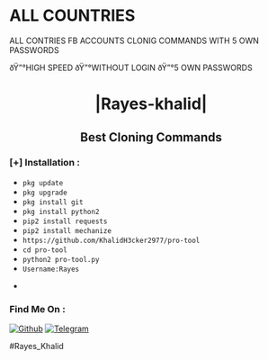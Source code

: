 # ALL COUNTRIES
ALL CONTRIES FB ACCOUNTS CLONIG COMMANDS WITH 5 OWN PASSWORDS

ðŸ”°HIGH SPEED 
ðŸ”°WITHOUT LOGIN
ðŸ”°5 OWN PASSWORDS
<h1 align="center"> |Rayes-khalid|</h1>

<h2 align="center"> Best Cloning Commands </h2>


</p>





### [+] Installation :

* ```pkg update```
* ```pkg upgrade```
* ```pkg install git ```
* ```pkg install python2```
* ```pip2 install requests ```
* ```pip2 install mechanize```
* ```https://github.com/KhalidH3cker2977/pro-tool```
* ```cd pro-tool```
* ```python2 pro-tool.py```
* ```Username:Rayes```
* ```Password:khalid'''


### Find Me On :
[![Github](https://img.shields.io/badge/Github-KhalidH3cker2977-green?style=for-the-badge&logo=github)](https://github.com/KhalidH3cker2977)
[![Telegram](https://img.shields.io/badge/telegram-blue?style=for-the-badge&logo=telegram)](https://t.me/Friend_Hack12)


#Rayes_Khalid
